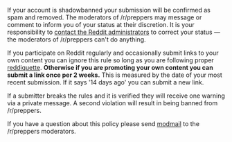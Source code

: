 If your account is shadowbanned your submission will be confirmed as spam and removed. The moderators of /r/preppers may message or comment to inform you of your status at their discretion. It is your responsibility to [contact the Reddit administrators](http://www.reddit.com/message/compose?to=%2Fr%2Freddit.com) to correct your status — the moderators of /r/preppers can't do anything.

If you participate on Reddit regularly and occasionally submit links to your own content you can ignore this rule so long as you are following proper [reddiquette](http://www.reddit.com/wiki/reddiquette). **Otherwise if you are promoting your own content you can submit a link once per 2 weeks.** This is measured by the date of your most recent submission. If it says '14 days ago' you can submit a new link.

If a submitter breaks the rules and it is verified they will receive one warning via a private message. A second violation will result in being banned from /r/preppers.

If you have a question about this policy please send [modmail](http://www.reddit.com/message/compose?to=%2Fr%2Fpreppers) to the /r/preppers moderators.
